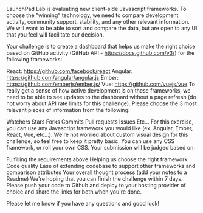 LaunchPad Lab is evaluating new client-side Javascript frameworks. To choose the "winning" technology, we need to compare development activity, community support, stability, and any other relevant information. We will want to be able to sort and compare the data, but are open to any UI that you feel will facilitate our decision.

Your challenge is to create a dashboard that helps us make the right choice based on GitHub activity (GitHub API - https://docs.github.com/v3/) for the following frameworks:

React: https://github.com/facebook/react
Angular: https://github.com/angular/angular.js
Ember: https://github.com/emberjs/ember.js/
Vue: https://github.com/vuejs/vue
To really get a sense of how active development is on these frameworks, we need to be able to see updates to the dashboard without a page refresh (do not worry about API rate limits for this challenge). Please choose the 3 most relevant pieces of information from the following:

Watchers
Stars
Forks
Commits
Pull requests
Issues
Etc…
For this exercise, you can use any Javascript framework you would like (ex. Angular, Ember, React, Vue, etc...). We're not worried about custom visual design for this challenge, so feel free to keep it pretty basic. You can use any CSS framework, or roll your own CSS. Your submission will be judged based on:

Fulfilling the requirements above
Helping us choose the right framework
Code quality
Ease of extending codebase to support other frameworks and comparison attributes
Your overall thought process (add your notes to a Readme)
We're hoping that you can finish the challenge within 7 days. Please push your code to Github and deploy to your hosting provider of choice and share the links for both when you're done.

Please let me know if you have any questions and good luck!
